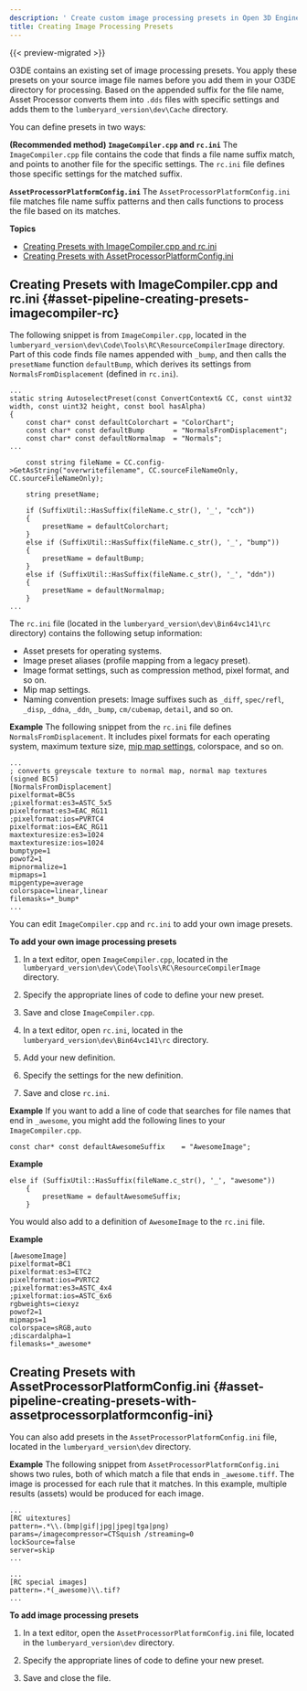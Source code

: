 ```yaml
---
description: ' Create custom image processing presets in Open 3D Engine. '
title: Creating Image Processing Presets
---
```


{{< preview-migrated >}}

O3DE contains an existing set of image processing presets\. You apply these presets on your source image file names before you add them in your O3DE directory for processing\. Based on the appended suffix for the file name, Asset Processor converts them into `.dds` files with specific settings and adds them to the `lumberyard_version\dev\Cache` directory\.

You can define presets in two ways:

**\(Recommended method\) `ImageCompiler.cpp` and `rc.ini`**
The `ImageCompiler.cpp` file contains the code that finds a file name suffix match, and points to another file for the specific settings\. The `rc.ini` file defines those specific settings for the matched suffix\.

**`AssetProcessorPlatformConfig.ini`**
The `AssetProcessorPlatformConfig.ini` file matches file name suffix patterns and then calls functions to process the file based on its matches\.

**Topics**
+ [Creating Presets with ImageCompiler\.cpp and rc\.ini](#asset-pipeline-creating-presets-imagecompiler-rc)
+ [Creating Presets with AssetProcessorPlatformConfig\.ini](#asset-pipeline-creating-presets-with-assetprocessorplatformconfig-ini)

## Creating Presets with ImageCompiler\.cpp and rc\.ini {#asset-pipeline-creating-presets-imagecompiler-rc}

The following snippet is from `ImageCompiler.cpp`, located in the `lumberyard_version\dev\Code\Tools\RC\ResourceCompilerImage` directory\. Part of this code finds file names appended with `_bump`, and then calls the `presetName` function `defaultBump`, which derives its settings from `NormalsFromDisplacement` \(defined in `rc.ini`\)\.

```
...
static string AutoselectPreset(const ConvertContext& CC, const uint32 width, const uint32 height, const bool hasAlpha)
{
    const char* const defaultColorchart = "ColorChart";
    const char* const defaultBump       = "NormalsFromDisplacement";
    const char* const defaultNormalmap  = "Normals";
...

    const string fileName = CC.config->GetAsString("overwritefilename", CC.sourceFileNameOnly, CC.sourceFileNameOnly);

    string presetName;

    if (SuffixUtil::HasSuffix(fileName.c_str(), '_', "cch"))
    {
        presetName = defaultColorchart;
    }
    else if (SuffixUtil::HasSuffix(fileName.c_str(), '_', "bump"))
    {
        presetName = defaultBump;
    }
    else if (SuffixUtil::HasSuffix(fileName.c_str(), '_', "ddn"))
    {
        presetName = defaultNormalmap;
    }
...
```

The `rc.ini` file \(located in the `lumberyard_version\dev\Bin64vc141\rc` directory\) contains the following setup information:
+ Asset presets for operating systems\.
+ Image preset aliases \(profile mapping from a legacy preset\)\.
+ Image format settings, such as compression method, pixel format, and so on\.
+ Mip map settings\.
+ Naming convention presets: Image suffixes such as `_diff`, `spec/refl`, `_disp`, `_ddna`, `_ddn`, `_bump`, `cm/cubemap`, `detail`, and so on\.

**Example**
The following snippet from the `rc.ini` file defines `NormalsFromDisplacement`\. It includes pixel formats for each operating system, maximum texture size, [mip map settings](/docs/userguide/assets/generating-mipmaps.md), colorspace, and so on\.

```
...
; converts greyscale texture to normal map, normal map textures (signed BC5)
[NormalsFromDisplacement]
pixelformat=BC5s
;pixelformat:es3=ASTC_5x5
pixelformat:es3=EAC_RG11
;pixelformat:ios=PVRTC4
pixelformat:ios=EAC_RG11
maxtexturesize:es3=1024
maxtexturesize:ios=1024
bumptype=1
powof2=1
mipnormalize=1
mipmaps=1
mipgentype=average
colorspace=linear,linear
filemasks=*_bump*
...
```

You can edit `ImageCompiler.cpp` and `rc.ini` to add your own image presets\.

**To add your own image processing presets**

1. In a text editor, open `ImageCompiler.cpp`, located in the `lumberyard_version\dev\Code\Tools\RC\ResourceCompilerImage` directory\.

1. Specify the appropriate lines of code to define your new preset\.

1. Save and close `ImageCompiler.cpp`\.

1. In a text editor, open `rc.ini`, located in the `lumberyard_version\dev\Bin64vc141\rc` directory\.

1. Add your new definition\.

1. Specify the settings for the new definition\.

1. Save and close `rc.ini`\.

**Example**
If you want to add a line of code that searches for file names that end in `_awesome`, you might add the following lines to your `ImageCompiler.cpp`\.

```
const char* const defaultAwesomeSuffix    = "AwesomeImage";
```

**Example**

```
else if (SuffixUtil::HasSuffix(fileName.c_str(), '_', "awesome"))
    {
        presetName = defaultAwesomeSuffix;
    }
```

You would also add to a definition of `AwesomeImage` to the `rc.ini` file\.

**Example**

```
[AwesomeImage]
pixelformat=BC1
pixelformat:es3=ETC2
pixelformat:ios=PVRTC2
;pixelformat:es3=ASTC_4x4
;pixelformat:ios=ASTC_6x6
rgbweights=ciexyz
powof2=1
mipmaps=1
colorspace=sRGB,auto
;discardalpha=1
filemasks=*_awesome*
```

## Creating Presets with AssetProcessorPlatformConfig\.ini {#asset-pipeline-creating-presets-with-assetprocessorplatformconfig-ini}

You can also add presets in the `AssetProcessorPlatformConfig.ini` file, located in the `lumberyard_version\dev` directory\.

**Example**
The following snippet from `AssetProcessorPlatformConfig.ini` shows two rules, both of which match a file that ends in `_awesome.tiff`\. The image is processed for each rule that it matches\. In this example, multiple results \(assets\) would be produced for each image\.

```
...
[RC uitextures]
pattern=.*\\.(bmp|gif|jpg|jpeg|tga|png)
params=/imagecompressor=CTSquish /streaming=0
lockSource=false
server=skip
...
```

```
...
[RC special images]
pattern=.*(_awesome)\\.tif?
...
```

**To add image processing presets**

1. In a text editor, open the `AssetProcessorPlatformConfig.ini` file, located in the `lumberyard_version\dev` directory\.

1. Specify the appropriate lines of code to define your new preset\.

1. Save and close the file\.
